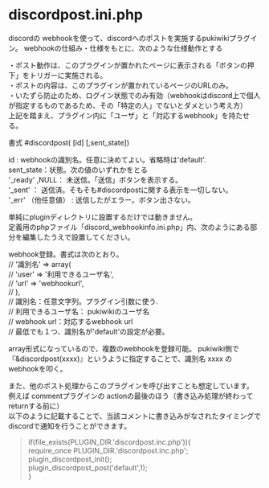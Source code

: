 # discordpost.ini.php

 discordの webhookを使って、discordへのポストを実施するpukiwikiプラグイン。
 webhookの仕組み・仕様をもとに、次のような仕様動作とする

 ・ポスト動作は、このプラグインが置かれたページに表示される「ボタンの押下」をトリガーに実施される。   
 ・ポストの内容は、このプラグインが置かれているページのURLのみ。   
 ・いたずら防止のため、ログイン状態でのみ有効（webhookはdiscord上で個人が指定するものであるため、その「特定の人」でないとダメという考え方）   
  上記を踏まえ、プラグイン内に「ユーザ」と「対応するwebhook」を持たせる。

 書式
 #discordpost( [id] [,sent_state])
 
 id : webhookの識別名。任意に決めてよい。省略時は'default'.   
 sent_state：状態。次の値のいずれかをとる    
  '_ready' ,NULL： 未送信。「送信」ボタンを表示する。   
  '_sent' ： 送信済。そもそも#discordpostに関する表示を一切しない。   
  '_err' （他任意値） : 送信したがエラー。ボタン出さない。

単純にpluginディレクトリに設置するだけでは動きません。  
定義用のphpファイル「discord_webhookinfo.ini.php」内、次のようにある部分を編集したうえで設置してください。

 webhook登録。書式は次のとおり。  
 			// '識別名' => array(   
			//	'user'	=> '利用できるユーザ名',  
			//	'url'	=> 'webhookurl',  
			//	),  
			//	識別名：任意文字列。プラグイン引数に使う.  
			//	利用できるユーザ名： pukiwikiのユーザ名  
			//	webhook url：対応するwebhook url  
			// 最低でも１つ、識別名が'default'の設定が必要。  
 
 array形式になっているので、複数のwebhookを登録可能。
 pukiwiki側で『&discordpost(xxxx)』というように指定することで、識別名 xxxx のwebhookを叩く。

また、他のポスト処理からこのプラグインを呼び出すことも想定しています。  
例えば commentプラグインの actionの最後のほう（書き込み処理が終わってreturnする前に）  
以下のように記載することで、当該コメントに書き込みがなされたタイミングでdiscordで通知を行うことができます。
>  if(file_exists(PLUGIN_DIR.'discordpost.inc.php')){  
      require_once PLUGIN_DIR.'discordpost.inc.php';  
      plugin_discordpost_init();  
      plugin_discordpost_post('default',1);  
  }  



 

